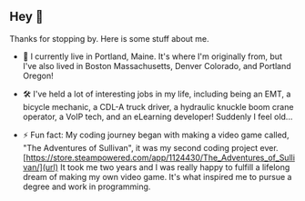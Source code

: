 ## Hey 👋

Thanks for stopping by. Here is some stuff about me.

- 🦞 I currently live in Portland, Maine. It's where I'm originally from, but I've also lived in Boston Massachusetts, Denver Colorado, and Portland Oregon!

- 🛠️ I've held a lot of interesting jobs in my life, including being an EMT, a bicycle mechanic, a CDL-A truck driver, a hydraulic knuckle boom crane operator, a VoIP tech, and an eLearning developer! Suddenly I feel old...

- ⚡ Fun fact: My coding journey began with making a video game called, "The Adventures of Sullivan", it was my second coding project ever.
[https://store.steampowered.com/app/1124430/The_Adventures_of_Sullivan/](url)
It took me two years and I was really happy to fulfill a lifelong dream of making my own video game. It's what inspired me to pursue a degree and work in programming.
